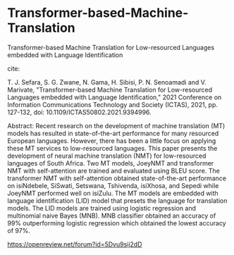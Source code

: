 # Transformer-based-Machine-Translation
Transformer-based Machine Translation for Low-resourced Languages embedded with Language Identification 

cite:

T. J. Sefara, S. G. Zwane, N. Gama, H. Sibisi, P. N. Senoamadi and V. Marivate, "Transformer-based Machine Translation for Low-resourced Languages embedded with Language Identification," 2021 Conference on Information Communications Technology and Society (ICTAS), 2021, pp. 127-132, doi: 10.1109/ICTAS50802.2021.9394996.


Abstract: Recent research on the development of machine translation (MT) models has resulted in state-of-the-art performance for many resourced European languages. However, there has been a little focus on applying these MT services to low-resourced languages. This paper presents the development of neural machine translation (NMT) for low-resourced languages of South Africa. Two MT models, JoeyNMT and transformer NMT with self-attention are trained and evaluated using BLEU score. The transformer NMT with self-attention obtained state-of-the-art performance on isiNdebele, SiSwati, Setswana, Tshivenda, isiXhosa, and Sepedi while JoeyNMT performed well on isiZulu. The MT models are embedded with language identification (LID) model that presets the language for translation models. The LID models are trained using logistic regression and multinomial naive Bayes (MNB). MNB classifier obtained an accuracy of 99% outperforming logistic regression which obtained the lowest accuracy of 97%.



https://openreview.net/forum?id=5Dvu9sij2dD
